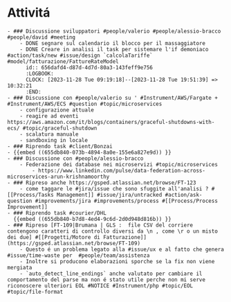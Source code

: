 # Attivitá
	- ### Discussione sviluppatori #people/valerio #people/alessio-bracco #people/david #meeting
		- DONE segnare sul calendario il blocco per il massaggiatore
		- DONE Creare in analisi il task per sistemare l'if demoniaco #action/task/new #issue/design `calcolaTariffe` #model/fatturazione/FattureRateModel
		  id:: 656dafd4-d87d-4d7d-80a3-143feff9e756
		  :LOGBOOK:
		  CLOCK: [2023-11-28 Tue 09:19:18]--[2023-11-28 Tue 19:51:39] =>  10:32:21
		  :END:
	- ### Discussione con #people/valerio su ' #Instrument/AWS/Fargate + #Instrument/AWS/ECS #question #topic/microservices
		- configurazione attuale
		- reagire ad eventi https://aws.amazon.com/it/blogs/containers/graceful-shutdowns-with-ecs/ #topic/graceful-shutdown
		- scalatura manuale
		- sandboxing in locale
	- ### Riprendo task #client/Bonzai
	- {{embed ((655db840-073b-4894-8a0e-155e6a827e9d)) }}
	- ### Discussione con #people/alessio-bracco
		- Federazione dei database nei microservizi #topic/microservices
			- https://www.linkedin.com/pulse/data-federation-across-microservices-arun-krishnamoorthy
	- ### Ripreso anche https://gsped.atlassian.net/browse/FT-123
		- come taggare le #jira/issue che sono sfuggite all'analisi ? #[[Process/Tasks Management]] #issue/jira/untracked #action/ask-question #improvements/jira #improvements/process #[[Process/Process Improvement]]
	- ### Riprendo task #courier/DHL
	  {{embed ((655db840-b7d8-4ed4-9c6d-2d0d948d816b)) }}
	- ### Ripreso [FT-109|Brumana | GLS :  file CSV del corriere contengono caratteri di controllo diversi da \n , come \r o un misto dei due] #[[Progetti/Motore di Fatturazione]] (https://gsped.atlassian.net/browse/FT-109)
		- Questo é un problema legato alla #issue/ux e al fatto che genera #issue/time-waste per  #people/team/assistenza
		- Inoltre si producono elaborazioni sporche se la fix non viene mergiata
		- `auto_detect_line_endings` anche valutato per cambiare il comportamento del parse ma non é stato utile perche non mi serve riconoscere ulteriori EOL #NOTICE #Instrument/php #topic/EOL #topic/file-format
